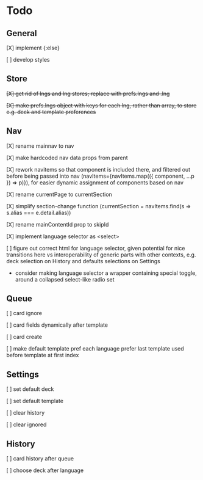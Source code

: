 # Todo

## General
[X] implement {:else}

[ ] develop styles

## Store
~~[X] get rid of lngs and lng stores; replace with prefs.lngs and .lng~~

~~[X] make prefs.lngs object with keys for each lng, rather than array, to store e.g. deck and template preferences~~

## Nav
[X] rename mainnav to nav

[X] make hardcoded nav data props from parent

[X] rework navitems so that component is included there, and filtered out before being passed into nav (navItems={navItems.map(({ component, ...p }) => p)}), for easier dynamic assignment of components based on nav

[X] rename currentPage to currentSection

[X] simplify section-change function (currentSection = navItems.find(s => s.alias === e.detail.alias))

[X] rename mainContentId prop to skipId

[X] implement language selector as &lt;select&gt;

[ ] figure out correct html for language selector, given potential for nice transitions here vs interoperability of generic parts with other contexts, e.g. deck selection on History and defaults selections on Settings
- consider making language selector a wrapper containing special toggle, around a collapsed select-like radio set

## Queue
[ ] card ignore

[ ] card fields dynamically after template

[ ] card create

[ ] make default template pref each language prefer last template used before template at first index

## Settings
[ ] set default deck

[ ] set default template

[ ] clear history

[ ] clear ignored

## History
[ ] card history after queue

[ ] choose deck after language
